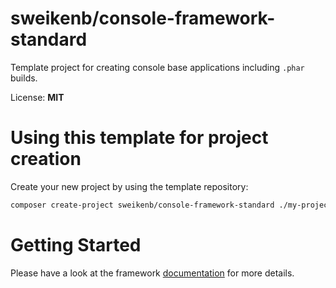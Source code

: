 # sweikenb/console-framework-standard

Template project for creating console base applications including `.phar` builds.

License: **MIT**

# Using this template for project creation

Create your new project by using the template repository:

```bash
composer create-project sweikenb/console-framework-standard ./my-project-dir
```

# Getting Started

Please have a look at the
framework [documentation](https://github.com/sweikenb/console-framework/blob/main/docs/index.md) for more details.
